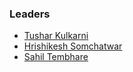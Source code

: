 ### Leaders

* [Tushar Kulkarni](mailto:tushar.kulkarni@owasp.org)
* [Hrishikesh Somchatwar](mailto:hrishikesh.somchatwar@owasp.org)
* [Sahil Tembhare](mailto:sahil.tembhare@owasp.org)




